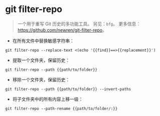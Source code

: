 # git filter-repo

> 一个用于重写 Git 历史的多功能工具。
> 另见：`bfg`。
> 更多信息：<https://github.com/newren/git-filter-repo>。

- 在所有文件中替换敏感字符串：

`git filter-repo --replace-text <(echo '{{find}}==>{{replacement}}')`

- 提取一个文件夹，保留历史：

`git filter-repo --path {{path/to/folder}}`

- 移除一个文件夹，保留历史：

`git filter-repo --path {{path/to/folder}} --invert-paths`

- 将子文件夹中的所有内容上移一级：

`git filter-repo --path-rename {{path/to/folder/:}}`
